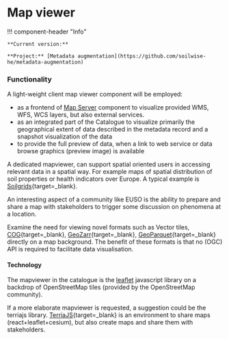 # Map viewer

!!! component-header "Info"

    **Current version:**
    
    **Project:** [Metadata augmentation](https://github.com/soilwise-he/metadata-augmentation)

### Functionality

A light-weight client map viewer component will be employed:

- as a frontend of [Map Server](mapserver.md) component to visualize provided WMS, WFS, WCS layers, but also external services.
- as an integrated part of the Catalogue to visualize primarily the geographical extent of data described in the metadata record and a snapshot visualization of the data
- to provide the full preview of data, when a link to web service or data browse graphics (preview image) is available

A dedicated mapviewer, can support spatial oriented users in accessing relevant data in a spatial way. For example maps of spatial distribution of soil properties or health indicators over Europe. A typical example is [Soilgrids](https://soilgrids.org){target=_blank}.

An interesting aspect of a community like EUSO is the ability to prepare and share a map with stakeholders to trigger some discussion on phenomena at a location.

Examine the need for viewing novel formats such as Vector tiles, [COG](https://www.cogeo.org/){target=_blank}, [GeoZarr](https://github.com/zarr-developers/geozarr-spec){target=_blank}, [GeoParquet](https://geoparquet.org/){target=_blank} directly on a map background. The benefit of these formats is that no (OGC) API is required to facilitate data visualisation.

#### Technology

The mapviewer in the catalogue is the [leaflet](https://leaflet.org) javascript library on a backdrop of OpenStreetMap tiles (provided by the OpenStreetMap community).

If a more elaborate mapviewer is requested, a suggestion could be the terriajs library.
[TerriaJS](https://terria.io){target=_blank} is an environment to share maps (react+leaflet+cesium), but also create maps and share them with stakeholders.
